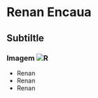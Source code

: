 # Renan Encaua 
## Subtiltle 

### Imagem ![R](https://github.com/user-attachments/assets/bbd8b7c1-e919-4df8-b054-27eae3b9f5cd)


- Renan
- Renan
- Renan

  
